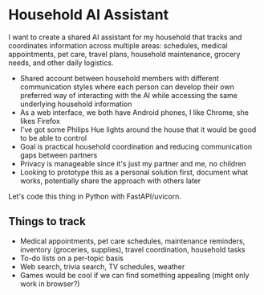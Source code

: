 # Household AI Assistant

I want to create a shared AI assistant for my household that tracks and
coordinates information across multiple areas: schedules, medical appointments,
pet care, travel plans, household maintenance, grocery needs, and other daily
logistics.

- Shared account between household members with different communication styles
  where each person can develop their own preferred way of interacting with the
  AI while accessing the same underlying household information
- As a web interface, we both have Android phones, I like Chrome, she likes Firefox
- I've got some Philips Hue lights around the house that it would be good to be
  able to control
- Goal is practical household coordination and reducing communication gaps
  between partners
- Privacy is manageable since it's just my partner and me, no children
- Looking to prototype this as a personal solution first, document what works,
  potentially share the approach with others later

Let's code this thing in Python with FastAPI/uvicorn.

## Things to track

- Medical appointments, pet care schedules, maintenance reminders, inventory
  (groceries, supplies), travel coordination, household tasks
- To-do lists on a per-topic basis
- Web search, trivia search, TV schedules, weather
- Games would be cool if we can find something appealing (might only work in
  browser?)
